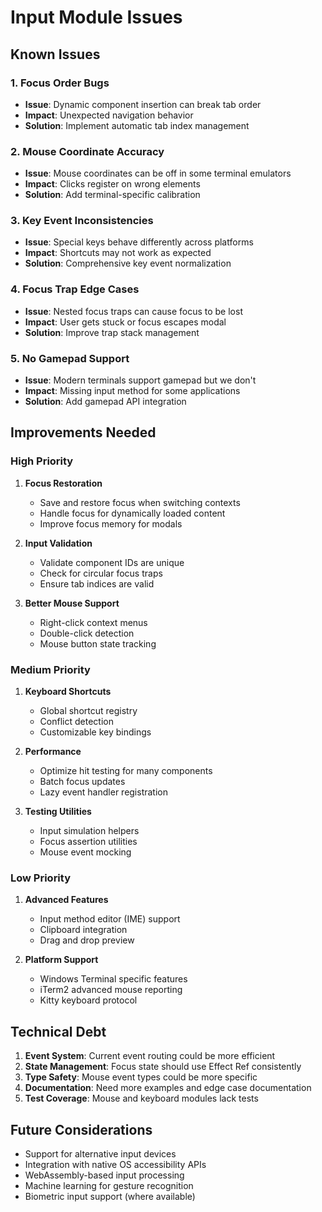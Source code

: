# Input Module Issues

## Known Issues

### 1. Focus Order Bugs
- **Issue**: Dynamic component insertion can break tab order
- **Impact**: Unexpected navigation behavior
- **Solution**: Implement automatic tab index management

### 2. Mouse Coordinate Accuracy
- **Issue**: Mouse coordinates can be off in some terminal emulators
- **Impact**: Clicks register on wrong elements
- **Solution**: Add terminal-specific calibration

### 3. Key Event Inconsistencies
- **Issue**: Special keys behave differently across platforms
- **Impact**: Shortcuts may not work as expected
- **Solution**: Comprehensive key event normalization

### 4. Focus Trap Edge Cases
- **Issue**: Nested focus traps can cause focus to be lost
- **Impact**: User gets stuck or focus escapes modal
- **Solution**: Improve trap stack management

### 5. No Gamepad Support
- **Issue**: Modern terminals support gamepad but we don't
- **Impact**: Missing input method for some applications
- **Solution**: Add gamepad API integration

## Improvements Needed

### High Priority

1. **Focus Restoration**
   - Save and restore focus when switching contexts
   - Handle focus for dynamically loaded content
   - Improve focus memory for modals

2. **Input Validation**
   - Validate component IDs are unique
   - Check for circular focus traps
   - Ensure tab indices are valid

3. **Better Mouse Support**
   - Right-click context menus
   - Double-click detection
   - Mouse button state tracking

### Medium Priority

1. **Keyboard Shortcuts**
   - Global shortcut registry
   - Conflict detection
   - Customizable key bindings

2. **Performance**
   - Optimize hit testing for many components
   - Batch focus updates
   - Lazy event handler registration

3. **Testing Utilities**
   - Input simulation helpers
   - Focus assertion utilities
   - Mouse event mocking

### Low Priority

1. **Advanced Features**
   - Input method editor (IME) support
   - Clipboard integration
   - Drag and drop preview

2. **Platform Support**
   - Windows Terminal specific features
   - iTerm2 advanced mouse reporting
   - Kitty keyboard protocol

## Technical Debt

1. **Event System**: Current event routing could be more efficient
2. **State Management**: Focus state should use Effect Ref consistently
3. **Type Safety**: Mouse event types could be more specific
4. **Documentation**: Need more examples and edge case documentation
5. **Test Coverage**: Mouse and keyboard modules lack tests

## Future Considerations

- Support for alternative input devices
- Integration with native OS accessibility APIs
- WebAssembly-based input processing
- Machine learning for gesture recognition
- Biometric input support (where available)
